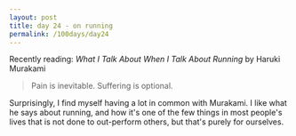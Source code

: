 ```yaml
---
layout: post
title: day 24 - on running
permalink: /100days/day24
---
```


Recently reading: *What I Talk About When I Talk About Running* by Haruki Murakami

> Pain is inevitable. Suffering is optional.

Surprisingly, I find myself having a lot in common with Murakami. I like what he says about running, and how it's one of the few things in most people's lives that is not done to out-perform others, but that's purely for ourselves.
